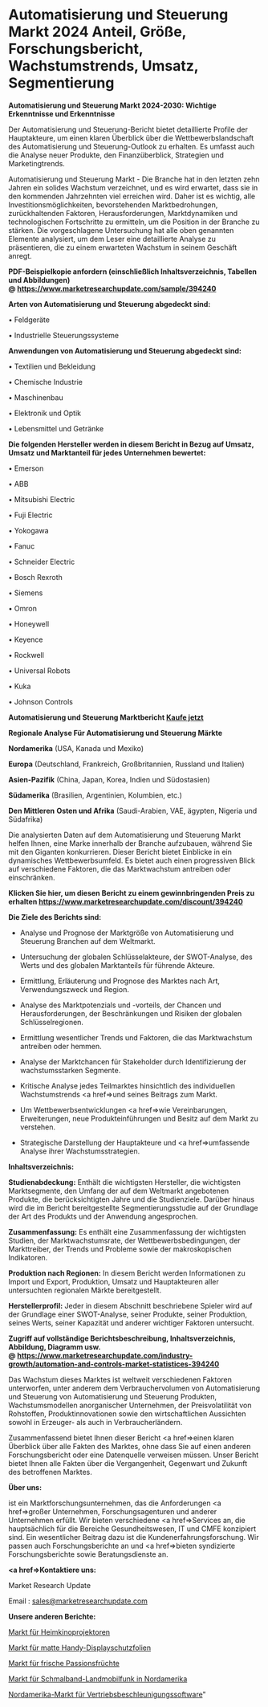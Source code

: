 # Automatisierung und Steuerung Markt 2024 Anteil, Größe, Forschungsbericht, Wachstumstrends, Umsatz, Segmentierung

<strong>Automatisierung und Steuerung Markt 2024-2030: Wichtige Erkenntnisse und Erkenntnisse</strong>

Der Automatisierung und Steuerung-Bericht bietet detaillierte Profile der Hauptakteure, um einen klaren Überblick über die Wettbewerbslandschaft des Automatisierung und Steuerung-Outlook zu erhalten. Es umfasst auch die Analyse neuer Produkte, den Finanzüberblick, Strategien und Marketingtrends.

Automatisierung und Steuerung Markt - Die Branche hat in den letzten zehn Jahren ein solides Wachstum verzeichnet, und es wird erwartet, dass sie in den kommenden Jahrzehnten viel erreichen wird. Daher ist es wichtig, alle Investitionsmöglichkeiten, bevorstehenden Marktbedrohungen, zurückhaltenden Faktoren, Herausforderungen, Marktdynamiken und technologischen Fortschritte zu ermitteln, um die Position in der Branche zu stärken. Die vorgeschlagene Untersuchung hat alle oben genannten Elemente analysiert, um dem Leser eine detaillierte Analyse zu präsentieren, die zu einem erwarteten Wachstum in seinem Geschäft anregt.

<strong><b>PDF-Beispielkopie anfordern (einschließlich Inhaltsverzeichnis, Tabellen und Abbildungen) @ </b></strong><strong><a href=https://www.marketresearchupdate.com/sample/394240><strong>https://www.marketresearchupdate.com/sample/394240</u></a></strong></strong>

<strong>Arten von Automatisierung und Steuerung abgedeckt sind:</strong>

• Feldgeräte

• Industrielle Steuerungssysteme

<strong>Anwendungen von Automatisierung und Steuerung abgedeckt sind:</strong>

• Textilien und Bekleidung

• Chemische Industrie

• Maschinenbau

• Elektronik und Optik

• Lebensmittel und Getränke

<strong>Die folgenden Hersteller werden in diesem Bericht in Bezug auf Umsatz, Umsatz und Marktanteil für jedes Unternehmen bewertet:</strong>

• Emerson

• ABB

• Mitsubishi Electric

• Fuji Electric

• Yokogawa

• Fanuc

• Schneider Electric

• Bosch Rexroth

• Siemens

• Omron

• Honeywell

• Keyence

• Rockwell

• Universal Robots

• Kuka

• Johnson Controls

<strong>Automatisierung und Steuerung Marktbericht <a href=https://www.marketresearchupdate.com/buynow/394240>Kaufe jetzt</a></strong>

<strong>Regionale Analyse Für Automatisierung und Steuerung Märkte</strong>

<strong>Nordamerika</strong> (USA, Kanada und Mexiko)

<strong>Europa</strong> (Deutschland, Frankreich, Großbritannien, Russland und Italien)

<strong>Asien-Pazifik</strong> (China, Japan, Korea, Indien und Südostasien)

<strong>Südamerika</strong> (Brasilien, Argentinien, Kolumbien, etc.)

<strong>Den Mittleren</strong> <strong>Osten und Afrika</strong> (Saudi-Arabien, VAE, ägypten, Nigeria und Südafrika)

Die analysierten Daten auf dem Automatisierung und Steuerung Markt helfen Ihnen, eine Marke innerhalb der Branche aufzubauen, während Sie mit den Giganten konkurrieren. Dieser Bericht bietet Einblicke in ein dynamisches Wettbewerbsumfeld. Es bietet auch einen progressiven Blick auf verschiedene Faktoren, die das Marktwachstum antreiben oder einschränken.

<strong>Klicken Sie hier, um diesen Bericht zu einem gewinnbringenden Preis zu erhalten
</strong><strong><a href=https://www.marketresearchupdate.com/discount/394240>https://www.marketresearchupdate.com/discount/394240</b></u></strong></a>

<strong>Die Ziele des Berichts sind:</strong>

- Analyse und Prognose der Marktgröße von Automatisierung und Steuerung Branchen auf dem Weltmarkt.

- Untersuchung der globalen Schlüsselakteure, der SWOT-Analyse, des Werts und des globalen Marktanteils für führende Akteure.

- Ermittlung, Erläuterung und Prognose des Marktes nach Art, Verwendungszweck und Region.

- Analyse des Marktpotenzials und -vorteils, der Chancen und Herausforderungen, der Beschränkungen und Risiken der globalen Schlüsselregionen.

- Ermittlung wesentlicher Trends und Faktoren, die das Marktwachstum antreiben oder hemmen.

- Analyse der Marktchancen für Stakeholder durch Identifizierung der wachstumsstarken Segmente.

- Kritische Analyse jedes Teilmarktes hinsichtlich des individuellen Wachstumstrends <a href=>und</a> seines Beitrags zum Markt.

- Um Wettbewerbsentwicklungen <a href=>wie</a> Vereinbarungen, Erweiterungen, neue Produkteinführungen und Besitz auf dem Markt zu verstehen.

- Strategische Darstellung der Hauptakteure und <a href=>umfas</a>sende Analyse ihrer Wachstumsstrategien.

<strong>Inhaltsverzeichnis:</strong>

<strong>Studienabdeckung:</strong> Enthält die wichtigsten Hersteller, die wichtigsten Marktsegmente, den Umfang der auf dem Weltmarkt angebotenen Produkte, die berücksichtigten Jahre und die Studienziele. Darüber hinaus wird die im Bericht bereitgestellte Segmentierungsstudie auf der Grundlage der Art des Produkts und der Anwendung angesprochen.

<strong>Zusammenfassung:</strong> Es enthält eine Zusammenfassung der wichtigsten Studien, der Marktwachstumsrate, der Wettbewerbsbedingungen, der Markttreiber, der Trends und Probleme sowie der makroskopischen Indikatoren.

<strong>Produktion nach Regionen:</strong> In diesem Bericht werden Informationen zu Import und Export, Produktion, Umsatz und Hauptakteuren aller untersuchten regionalen Märkte bereitgestellt.

<strong>Herstellerprofil:</strong> Jeder in diesem Abschnitt beschriebene Spieler wird auf der Grundlage einer SWOT-Analyse, seiner Produkte, seiner Produktion, seines Werts, seiner Kapazität und anderer wichtiger Faktoren untersucht.

<strong><b>Zugriff auf vollständige Berichtsbeschreibung, Inhaltsverzeichnis, Abbildung, Diagramm usw. @ </b></strong><strong><a href=https://www.marketresearchupdate.com/industry-growth/automation-and-controls-market-statistices-394240>https://www.marketresearchupdate.com/industry-growth/automation-and-controls-market-statistices-394240</a></strong>

Das Wachstum dieses Marktes ist weltweit verschiedenen Faktoren unterworfen, unter anderem dem Verbrauchervolumen von Automatisierung und Steuerung von Automatisierung und Steuerung Produkten, Wachstumsmodellen anorganischer Unternehmen, der Preisvolatilität von Rohstoffen, Produktinnovationen sowie den wirtschaftlichen Aussichten sowohl in Erzeuger- als auch in Verbraucherländern.

Zusammenfassend bietet Ihnen dieser Bericht <a href=>einen</a> klaren Überblick über alle Fakten des Marktes, ohne dass Sie auf einen anderen Forschungsbericht oder eine Datenquelle verweisen müssen. Unser Bericht bietet Ihnen alle Fakten über die Vergangenheit, Gegenwart und Zukunft des betroffenen Marktes.

<strong>Über uns:</strong>

 ist ein Marktforschungsunternehmen, das die Anforderungen <a href=>großer</a> Unternehmen, Forschungsagenturen und anderer Unternehmen erfüllt. Wir bieten verschiedene <a href=>Services</a> an, die hauptsächlich für die Bereiche Gesundheitswesen, IT und CMFE konzipiert sind. Ein wesentlicher Beitrag dazu ist die Kundenerfahrungsforschung. Wir passen auch Forschungsberichte an und <a href=>bieten</a> syndizierte Forschungsberichte sowie Beratungsdienste an.

<strong><a href=>Kontaktiere uns:</a></strong>

Market Research Update

Email : sales@marketresearchupdate.com

<strong>Unsere anderen Berichte:</strong>

<a href=https://www.linkedin.com/pulse/home-theatre-projectors-market-opportunities>Markt für Heimkinoprojektoren</a>

<a href=https://www.linkedin.com/pulse/matte-phone-screen-protectors-market-2023-analysis>Markt für matte Handy-Displayschutzfolien</a>

<a href=https://www.linkedin.com/pulse/fresh-passion-fruit-market-outlooks-2023-size>Markt für frische Passionsfrüchte</a>

<a href=https://www.linkedin.com/pulse/north-america-narrowband-land-mobile-radio-market>Markt für Schmalband-Landmobilfunk in Nordamerika</a>

<a href=https://www.linkedin.com/pulse/north-america-sales-acceleration-software-market>Nordamerika-Markt für Vertriebsbeschleunigungssoftware</a>"
